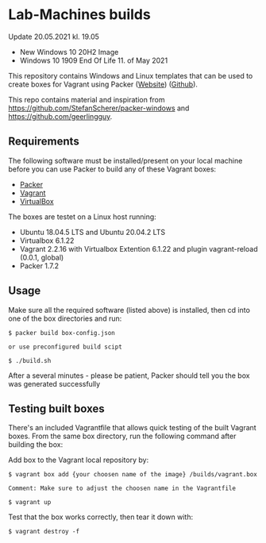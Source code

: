 # Lab-Machines builds

Update 20.05.2021 kl. 19.05
- New Windows 10 20H2 Image
- Windows 10 1909 End Of Life 11. of May 2021

This repository contains Windows and Linux templates that can be used to create boxes for
Vagrant using Packer ([Website](https://www.packer.io))
([Github](https://github.com/Stian-Kristoffersen/Lab-Machines)).

This repo contains material and inspiration from https://github.com/StefanScherer/packer-windows and https://github.com/geerlingguy.

## Requirements

The following software must be installed/present on your local machine before you can use Packer to build any of these Vagrant boxes:

  - [Packer](http://www.packer.io/)
  - [Vagrant](http://vagrantup.com/)
  - [VirtualBox](https://www.virtualbox.org/)

  The boxes are testet on a Linux host running:
  - Ubuntu 18.04.5 LTS and Ubuntu 20.04.2 LTS
  - Virtualbox 6.1.22
  - Vagrant 2.2.16 with Virtualbox Extention 6.1.22 and plugin vagrant-reload (0.0.1, global)
  - Packer 1.7.2

## Usage

Make sure all the required software (listed above) is installed, then cd into one of the box directories and run:

    $ packer build box-config.json

    or use preconfigured build scipt 

    $ ./build.sh

After a several minutes - please be patient, Packer should tell you the box was generated successfully

## Testing built boxes

There's an included Vagrantfile that allows quick testing of the built Vagrant boxes. From the same box directory, run the following command after building the box:

Add box to the Vagrant local repository by:
    
    $ vagrant box add {your choosen name of the image} /builds/vagrant.box

    Comment: Make sure to adjust the choosen name in the Vagrantfile

    $ vagrant up

Test that the box works correctly, then tear it down with:

    $ vagrant destroy -f



